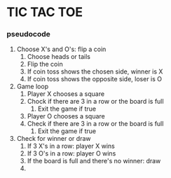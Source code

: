 # TIC TAC TOE
### pseudocode
1. Choose X's and O's: flip a coin
    1. Choose heads or tails
    2. Flip the coin
    3. If coin toss shows the chosen side, winner is X
    4. If coin toss shows the opposite side, loser is O
2. Game loop
    1. Player X chooses a square
    2. Chock if there are 3 in a row or the board is full
        1. Exit the game if true
    3. Player O chooses a square
    4. Check if there are 3 in a row or the board is full
        1. Exit the game if true
3. Check for winner or draw
    1. If 3 X's in a row: player X wins
    2. If 3 O's in a row: player O wins
    3. If the board is full and there's no winner: draw
    4. 
